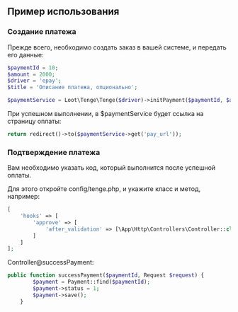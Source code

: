 ## Пример использования
### Создание платежа
Прежде всего, необходимо создать заказ в вашей системе, и передать его данные:
```php
$paymentId = 10;
$amount = 2000;
$driver = 'epay';
$title = 'Описание платежа, опционально';

$paymentService = Loot\Tenge\Tenge($driver)->initPayment($paymentId, $amount, $title);
```
При успешном выполнении, в $paymentService будет ссылка на страницу оплаты:

```php
return redirect()->to($paymentService->get('pay_url'));
```

### Подтверждение платежа
Вам необходимо указать код, который выполнится после успешной оплаты. 

Для этого откройте config/tenge.php, и укажите класс и метод, например:
````php
[
    'hooks' => [
        'approve' => [
            'after_validation' => [\App\Http\Controllers\Controller::class, 'successPayment']
        ]
    ]
];
````
Controller@successPayment:
```php
public function successPayment($paymentId, Request $request) {
        $payment = Payment::find($paymentId);
        $payment->status = 1;
        $payment->save();
    }
``` 
